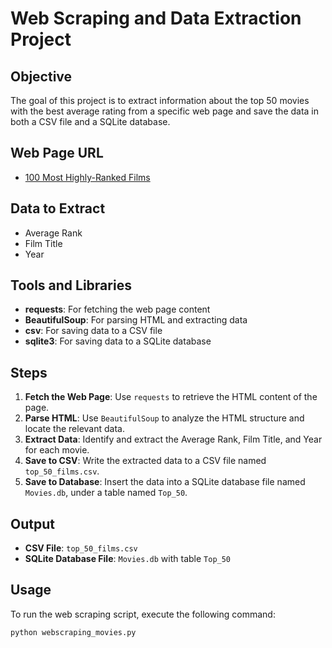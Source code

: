 # Web Scraping and Data Extraction Project

## Objective

The goal of this project is to extract information about the top 50 movies with the best average rating from a specific web page and save the data in both a CSV file and a SQLite database.

## Web Page URL

- [100 Most Highly-Ranked Films](https://web.archive.org/web/20230902185655/https://en.everybodywiki.com/100_Most_Highly-Ranked_Films)

## Data to Extract

- Average Rank
- Film Title
- Year

## Tools and Libraries

- **requests**: For fetching the web page content
- **BeautifulSoup**: For parsing HTML and extracting data
- **csv**: For saving data to a CSV file
- **sqlite3**: For saving data to a SQLite database

## Steps

1. **Fetch the Web Page**: Use `requests` to retrieve the HTML content of the page.
2. **Parse HTML**: Use `BeautifulSoup` to analyze the HTML structure and locate the relevant data.
3. **Extract Data**: Identify and extract the Average Rank, Film Title, and Year for each movie.
4. **Save to CSV**: Write the extracted data to a CSV file named `top_50_films.csv`.
5. **Save to Database**: Insert the data into a SQLite database file named `Movies.db`, under a table named `Top_50`.

## Output

- **CSV File**: `top_50_films.csv`
- **SQLite Database File**: `Movies.db` with table `Top_50`

## Usage

To run the web scraping script, execute the following command:

```bash
python webscraping_movies.py
